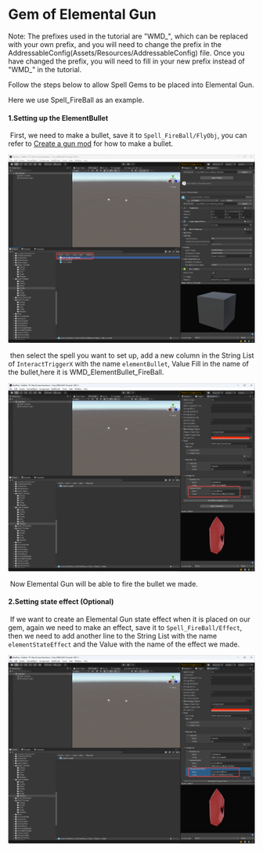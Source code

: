 # Gem of Elemental Gun

Note: The prefixes used in the tutorial are "WMD\_", which can be replaced with your own prefix, and you will need to change the prefix in the AddressableConfig(Assets/Resources/AddressableConfig) file. Once you have changed the prefix, you will need to fill in your new prefix instead of "WMD\_" in the tutorial.



Follow the steps below to allow Spell Gems to be placed into Elemental Gun.

Here we use Spell_FireBall as an example.

#### 1.Setting up the ElementBullet

​	First, we need to make a bullet, save it to `Spell_FireBall/FlyObj`, you can refer to  [Create a gun mod](../tutorials-advanced/7.create-a-gun-mod.mdx) for how to make a bullet. 

![ImpactSound](12.gem-of-elementalgun/savebullet.png)



​	then select the spell you want to set up, add a new column in the String List of `InteractTriggerX` with the name `elementBullet`, Value Fill in the name of the bullet,here it is WMD_ElementBullet_FireBall.

![ImpactSound](12.gem-of-elementalgun/bullet.png)

​	Now Elemental Gun will be able to fire the bullet we made.

#### 2.Setting state effect (Optional)

​	If we want to create an Elemental Gun state effect when it is placed on our gem, again we need to make an effect, save it to `Spell_FireBall/Effect`, then we need to add another line to the String List with the name `elementStateEffect` and the Value with the name of the effect we made.

![ImpactSound](12.gem-of-elementalgun/stateeffect.png)

